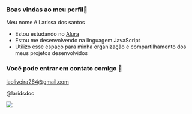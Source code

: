 ### Boas vindas ao meu perfil💙
Meu nome é Larissa dos santos
- Estou estudando no [Alura](https:www.alura.com.br)
- Estou me desenvolvendo na linguagem JavaScript
- Utilizo esse espaço para minha organização e compartilhamento dos meus projetos desenvolvidos

### Você pode entrar em contato comigo 💬

laoliveira264@gmail.com

@laridsdoc

![](https://media1.tenor.com/m/_rrC613KIJMAAAAC/the-simpsons-homer-simpson.gif)
